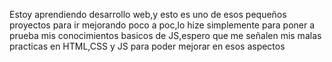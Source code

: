 Estoy aprendiendo desarrollo web,y esto es uno de esos pequeños proyectos para ir mejorando poco a poc,lo hize simplemente para poner a prueba mis conocimientos basicos de JS,espero que me señalen mis malas practicas en HTML,CSS y JS para poder mejorar en esos aspectos
